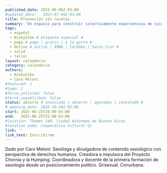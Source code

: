 ```yaml
---
published_date: 2025-06-06Z-03:00
#updated_date:   2025-07-04Z-03:00
title: Prevención sin recetas
summary: 'Un espacio para construir colectivamente experiencias de cuidado y prevención de ITS desde la autonomía, la diversidad de cuerpos, prácticas e identidades.'
tags:
  - español
  - KinkyVibe # etiqueta especial #
  - pago # pago | gratis | a la gorra #
  - Online # online | AMBA | Córdoba | Santa Cruz #
  - salud
  - taller
layout: calendario
category: calendario
authors:
  - KinkyVibe
  - Caro Meloni
#featured: 1
#logo: 2
#force_unlisted: false
#force_unpublished: false
status: abierto # anunciado | abierto | agotadas | cancelado #
# opening_date: 2025-10-20Z-03:00
start: 2025-06-25T20:00-03:00
end:   2025-06-25T22:00-03:00
#location: Thames 240, Ciudad Autónoma de Buenos Aires
#location_name: Cooperativa Cultural Qi
link: ''
link_text: Inscribirme
---
```

Dado por Caro Meloni: Sexóloga y divulgadora de contenido sexológico con perspectiva de derechos humanos. Creadora e impulsora del Proyecto Chornia y la Humping. Coordinadora y docente de la primera formación de sexología desde un posicionamiento político. Grisexual. Conurbana.
